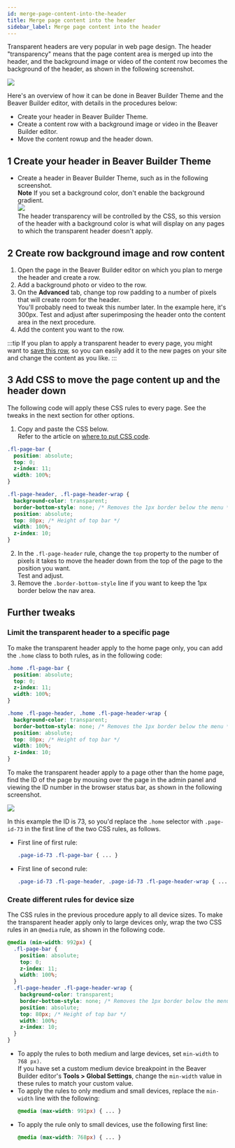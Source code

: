 ```yaml
---
id: merge-page-content-into-the-header
title: Merge page content into the header
sidebar_label: Merge page content into the header
---
```


Transparent headers are very popular in web page design. The header "transparency" means that the page content area is merged up into the header, and the background image or video of the content row becomes the background of the header, as shown in the following screenshot.

![](/img/merge-page-content-into-the-header-6682a21b.jpg)

Here's an overview of how it can be done in Beaver Builder Theme and the Beaver Builder editor, with details in the procedures below:

* Create your header in Beaver Builder Theme.
* Create a content row with a background image or video in the Beaver Builder editor.
* Move the content rowup and the header down.

## 1 Create your header in Beaver Builder Theme

* Create a header in Beaver Builder Theme, such as in the following screenshot.  
  **Note** If you set a background color, don't enable the background gradient.  
![](/img/merge-page-content-into-the-header-a57e83e5.jpg)  
The header transparency will be controlled by the CSS, so this version of the header with a background color is what will display on any pages to which the transparent header doesn't apply.

## 2 Create row background image and row content

  1. Open the page in the Beaver Builder editor on which you plan to merge the header and create a row.
  2. Add a background photo or video to the row.
  3. On the **Advanced** tab, change top row padding to a number of pixels that will create room for the header.  
  You'll probably need to tweak this number later. In the example here, it's 300px. Test and adjust after superimposing the header onto the content area in the next procedure.
  4. Add the content you want to the row.

:::tip
If you plan to apply a transparent header to every page, you might want to [save this row](/beaver-builder/layouts/templates/save-a-row-column-or-module-for-reuse), so you can easily add it to the new pages on your site and change the content as you like.
:::

## 3 Add CSS to move the page content up and the header down

The following code will apply these CSS rules to every page. See the tweaks in the next section for other options.

  1. Copy and paste the CSS below.  
  Refer to the article on [where to put CSS code](/beaver-builder/styles/custom-code).  

  ```css
  .fl-page-bar {
    position: absolute;
    top: 0;
    z-index: 11;
    width: 100%;
  }

  .fl-page-header, .fl-page-header-wrap {
    background-color: transparent;
    border-bottom-style: none; /* Removes the 1px border below the menu */
    position: absolute;
    top: 80px; /* Height of top bar */
    width: 100%;
    z-index: 10;
  }
  ```

  2. In the `.fl-page-header` rule, change the `top` property to the number of pixels it takes to move the header down from the top of the page to the position you want.  
  Test and adjust.
  3. Remove the `.border-bottom-style` line if you want to keep the 1px border below the nav area.

##  Further tweaks

### Limit the transparent header to a specific page

To make the transparent header apply to the home page only, you can add the `.home` class to both rules, as in the following code:

```css
.home .fl-page-bar {
  position: absolute;
  top: 0;
  z-index: 11;
  width: 100%;
}

.home .fl-page-header, .home .fl-page-header-wrap {
  background-color: transparent;
  border-bottom-style: none; /* Removes the 1px border below the menu */
  position: absolute;
  top: 80px; /* Height of top bar */
  width: 100%;
  z-index: 10;
}
```

To make the transparent header apply to a page other than the home page, find the ID of the page by mousing over the page in the admin panel and viewing the ID number in the browser status bar, as shown in the following screenshot.

![](/img/merge-page-content-into-the-header-646feb1e.png)

In this example the ID is 73, so you'd replace the `.home` selector with `.page-id-73` in the first line of the two CSS rules, as follows.

* First line of first rule:
  ```css
  .page-id-73 .fl-page-bar { ... }
  ```

* First line of second rule:
  ```css
  .page-id-73 .fl-page-header, .page-id-73 .fl-page-header-wrap { ... }
  ```

### Create different rules for device size

The CSS rules in the previous procedure apply to all device sizes. To make the transparent header apply only to large devices only, wrap the two CSS rules in an `@media` rule, as shown in the following code.

```css
@media (min-width: 992px) {
  .fl-page-bar {
    position: absolute;
    top: 0;
    z-index: 11;
    width: 100%;
  }
  .fl-page-header .fl-page-header-wrap {
    background-color: transparent;
    border-bottom-style: none; /* Removes the 1px border below the menu */
    position: absolute;
    top: 80px; /* Height of top bar */
    width: 100%;
    z-index: 10;
  }
}
```

* To apply the rules to both medium and large devices, set `min-width` to `768 px)`.  
If you have set a custom medium device breakpoint in the Beaver Builder editor's **Tools > Global Settings**, change the `min-width` value in these rules to match your custom value.
* To apply the rules to only medium and small devices, replace the `min-width` line with the following:  
  ```css
  @media (max-width: 991px) { ... }
  ```
* To apply the rule only to small devices, use the following first line:  
  ```css
  @media (max-width: 768px) { ... }
  ```
